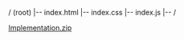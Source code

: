 / (root)
|-- index.html
|-- index.css
|-- index.js
|-- /
 
[Implementation.zip](https://github.com/user-attachments/files/17910169/Implementation.zip)
